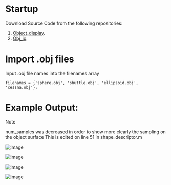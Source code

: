 # Startup
Download Source Code from the following repositories:
1. [Object_display](https://people.sc.fsu.edu/%7Ejburkardt/m_src/obj_display/obj_display.html).
2. [Obj_io](https://people.sc.fsu.edu/%7Ejburkardt/m_src/obj_io/obj_io.html).

# Import .obj files

Input .obj file names into the filenames array
```
filenames = {'sphere.obj', 'shuttle.obj', 'ellipsoid.obj', 'cessna.obj'};
```

# Example Output: 
> [!NOTE]
> num_samples was decreased in order to show more clearly the sampling on the object surface
> This is edited on line 51 in shape_descriptor.m

![image](https://github.com/Manu123456789/MECH251/assets/22645681/a39afa39-4af6-475a-af61-052033716fd5)

![image](https://github.com/Manu123456789/MECH251/assets/22645681/5e9f1523-e28c-46b5-ae7d-f164bcc79005)

![image](https://github.com/Manu123456789/MECH251/assets/22645681/58575885-aaa3-4dd3-8861-9a63904c06fa)

![image](https://github.com/Manu123456789/MECH251/assets/22645681/35ce3e0c-b7a4-4760-aa8d-c5f59ab0b89d)
